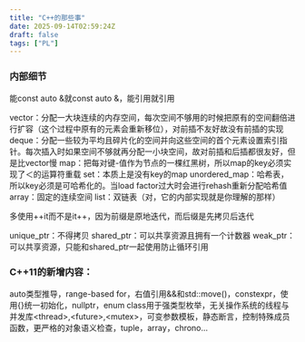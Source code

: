 ```yaml
---
title: "C++的那些事"
date: 2025-09-14T02:59:24Z
draft: false
tags: ["PL"]
---
```


### 内部细节

能const auto &就const auto &，能引用就引用

vector：分配一大块连续的内存空间，每次空间不够用的时候把原有的空间翻倍进行扩容（这个过程中原有的元素会重新移位），对前插不友好故没有前插的实现
deque：分配一些较为平均且碎片化的空间并向这些空间的首个元素设置索引指针。每次插入时如果空间不够就再分配一小块空间，故对前插和后插都很友好，但是比vector慢
map：把每对键-值作为节点的一棵红黑树，所以map的key必须实现了＜的运算符重载
set：本质上是没有key的map
unordered_map：哈希表，所以key必须是可哈希化的。当load factor过大时会进行rehash重新分配哈希值
array：固定的连续空间
list：双链表（对，它的内部实现就是你理解的那样）

多使用++it而不是it++，因为前缀是原地迭代，而后缀是先拷贝后迭代

unique_ptr：不得拷贝
shared_ptr：可以共享资源且拥有一个计数器
weak_ptr：可以共享资源，只能和shared_ptr一起使用防止循环引用

### C++11的新增内容：

auto类型推导，range-based for，右值引用&&和std::move()，constexpr，使用{}统一初始化，nullptr，enum class用于强类型枚举，无关操作系统的线程与并发库\<thread\>,\<future\>,\<mutex\>，可变参数模板，静态断言，控制特殊成员函数，更严格的对象语义检查，tuple，array，chrono...


